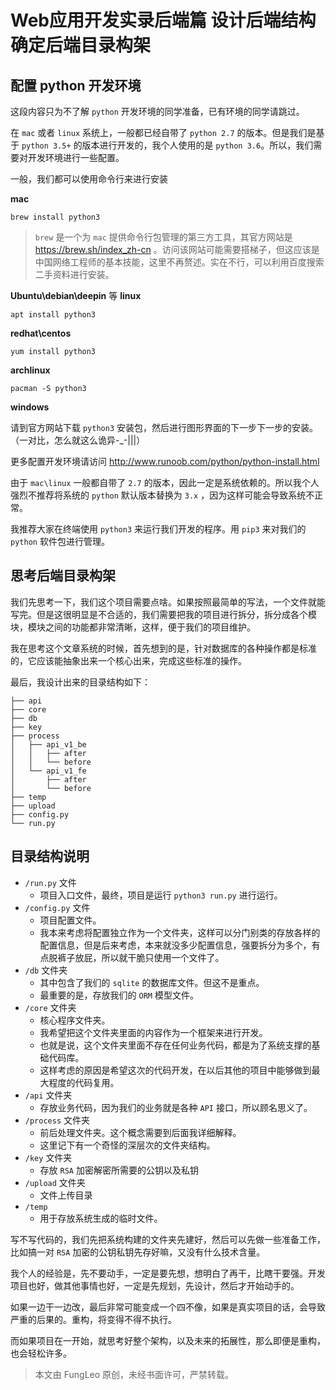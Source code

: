 # Web应用开发实录后端篇 设计后端结构 确定后端目录构架

## 配置 python 开发环境

这段内容只为不了解 `python` 开发环境的同学准备，已有环境的同学请跳过。

在 `mac` 或者 `linux` 系统上，一般都已经自带了 `python 2.7` 的版本。但是我们是基于 `python 3.5+` 的版本进行开发的，我个人使用的是 `python 3.6`。所以，我们需要对开发环境进行一些配置。

一般，我们都可以使用命令行来进行安装

**mac**

```
brew install python3
```

> `brew` 是一个为 `mac` 提供命令行包管理的第三方工具，其官方网站是 https://brew.sh/index_zh-cn 。访问该网站可能需要搭梯子，但这应该是中国网络工程师的基本技能，这里不再赘述。实在不行，可以利用百度搜索二手资料进行安装。

**Ubuntu\debian\deepin** 等 **linux**

```
apt install python3
```

**redhat\centos**

```
yum install python3
```

**archlinux**

```
pacman -S python3
```

**windows**

请到官方网站下载 `python3` 安装包，然后进行图形界面的下一步下一步的安装。（一对比，怎么就这么诡异-_-|||）

更多配置开发环境请访问 http://www.runoob.com/python/python-install.html

由于 `mac\linux` 一般都自带了 `2.7` 的版本，因此一定是系统依赖的。所以我个人强烈不推荐将系统的 `python` 默认版本替换为 `3.x` ，因为这样可能会导致系统不正常。

我推荐大家在终端使用 `python3` 来运行我们开发的程序。用 `pip3` 来对我们的 `python` 软件包进行管理。

## 思考后端目录构架

我们先思考一下，我们这个项目需要点啥。如果按照最简单的写法，一个文件就能写完。但是这很明显是不合适的，我们需要把我的项目进行拆分，拆分成各个模块，模块之间的功能都非常清晰，这样，便于我们的项目维护。

我在思考这个文章系统的时候，首先想到的是，针对数据库的各种操作都是标准的，它应该能抽象出来一个核心出来，完成这些标准的操作。

最后，我设计出来的目录结构如下：

```#
├── api
├── core
├── db
├── key
├── process
│   ├── api_v1_be
│   │   ├── after
│   │   └── before
│   └── api_v1_fe
│       ├── after
│       └── before
├── temp
├── upload
├── config.py
└── run.py
```

## 目录结构说明

- `/run.py` 文件 
    - 项目入口文件，最终，项目是运行 `python3 run.py` 进行运行。
- `/config.py` 文件
    - 项目配置文件。
    - 我本来考虑将配置独立作为一个文件夹，这样可以分门别类的存放各样的配置信息，但是后来考虑，本来就没多少配置信息，强要拆分为多个，有点脱裤子放屁，所以就干脆只使用一个文件了。
- `/db` 文件夹
    - 其中包含了我们的 `sqlite` 的数据库文件。但这不是重点。
    - 最重要的是，存放我们的 `ORM` 模型文件。
- `/core` 文件夹
    - 核心程序文件夹。
    - 我希望把这个文件夹里面的内容作为一个框架来进行开发。
    - 也就是说，这个文件夹里面不存在任何业务代码，都是为了系统支撑的基础代码库。
    - 这样考虑的原因是希望这次的代码开发，在以后其他的项目中能够做到最大程度的代码复用。
- `/api` 文件夹
    - 存放业务代码，因为我们的业务就是各种 `API` 接口，所以顾名思义了。
- `/process` 文件夹
    - 前后处理文件夹。这个概念需要到后面我详细解释。
    - 这里记下有一个奇怪的深层次的文件夹结构。
- `/key` 文件夹
    - 存放 `RSA` 加密解密所需要的公钥以及私钥
- `/upload` 文件夹
    - 文件上传目录
- `/temp`
    - 用于存放系统生成的临时文件。

写不写代码的，我们先把系统构建的文件夹先建好，然后可以先做一些准备工作，比如搞一对 `RSA` 加密的公钥私钥先存好嘛，又没有什么技术含量。

我个人的经验是，先不要动手，一定是要先想，想明白了再干，比瞎干要强。开发项目也好，做其他事情也好，一定是先规划，先设计，然后才开始动手的。

如果一边干一边改，最后非常可能变成一个四不像，如果是真实项目的话，会导致严重的后果的。重构，将变得不得不执行。

而如果项目在一开始，就思考好整个架构，以及未来的拓展性，那么即便是重构，也会轻松许多。

> 本文由 FungLeo 原创，未经书面许可，严禁转载。

